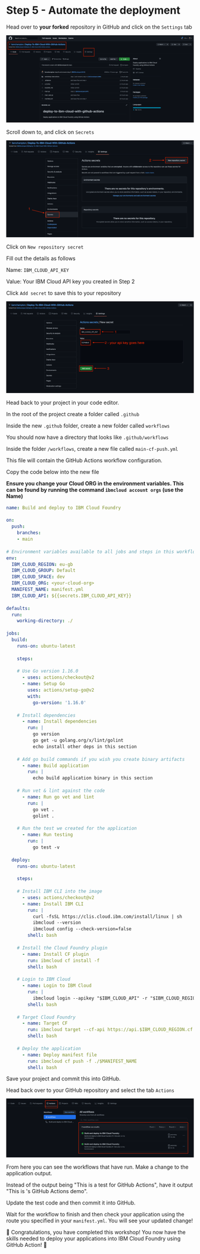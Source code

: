 # Step 5 - Automate the deployment

Head over to **your forked** repository in GitHub and click on the `Settings` tab

![github settings](../workshop-assets/images/github-repository-settings.png "GitHub Settings")

Scroll down to, and click on `Secrets`

![github secrets](../workshop-assets/images/github-secrets.png "GitHub Secrets")

Click on `New repository secret`

Fill out the details as follows

Name: `IBM_CLOUD_API_KEY`

Value: Your IBM Cloud API key you created in Step 2

Click `Add secret` to save this to your repository

![github add secret](../workshop-assets/images/github-new-secret.png "GitHub Add Secret")

Head back to your project in your code editor.

In the root of the project create a folder called `.github`

Inside the new `.github` folder, create a new folder called `workflows`

You should now have a directory that looks like `.github/workflows`

Inside the folder `/workflows`, create a new file called `main-cf-push.yml`

This file will contain the GitHub Actions workflow configuration.

Copy the code below into the new file

**Ensure you change your Cloud ORG in the environment variables. This can be found by running the command `ibmcloud account orgs` (use the Name)**

```yaml
name: Build and deploy to IBM Cloud Foundry

on:
  push:
    branches:
    - main

# Environment variables available to all jobs and steps in this workflow
env:
  IBM_CLOUD_REGION: eu-gb
  IBM_CLOUD_GROUP: Default
  IBM_CLOUD_SPACE: dev
  IBM_CLOUD_ORG: <your-cloud-org>
  MANIFEST_NAME: manifest.yml
  IBM_CLOUD_API: ${{secrets.IBM_CLOUD_API_KEY}}

defaults:
  run:
    working-directory: ./

jobs:
  build:
    runs-on: ubuntu-latest

    steps:

    # Use Go version 1.16.0
      - uses: actions/checkout@v2
      - name: Setup Go
        uses: actions/setup-go@v2
        with:
          go-version: '1.16.0'

    # Install dependencies
      - name: Install dependencies
        run: |
          go version
          go get -u golang.org/x/lint/golint
          echo install other deps in this section

    # Add go build commands if you wish you create binary artifacts
      - name: Build application
        run: |
          echo build application binary in this section

    # Run vet & lint against the code
      - name: Run go vet and lint
        run: |
          go vet .
          golint .
      
    # Run the test we created for the application
      - name: Run testing
        run: |
          go test -v

  deploy:
    runs-on: ubuntu-latest

    steps:

    # Install IBM CLI into the image
      - uses: actions/checkout@v2
      - name: Install IBM CLI
        run: |
          curl -fsSL https://clis.cloud.ibm.com/install/linux | sh
          ibmcloud --version
          ibmcloud config --check-version=false
        shell: bash
    
    # Install the Cloud Foundry plugin
      - name: Install CF plugin
        run: ibmcloud cf install -f
        shell: bash

    # Login to IBM Cloud
      - name: Login to IBM Cloud
        run: |
          ibmcloud login --apikey "$IBM_CLOUD_API" -r "$IBM_CLOUD_REGION" -g "$IBM_CLOUD_GROUP"
        shell: bash

    # Target Cloud Foundry
      - name: Target CF
        run: ibmcloud target --cf-api https://api.$IBM_CLOUD_REGION.cf.cloud.ibm.com -r $IBM_CLOUD_REGION -o $IBM_CLOUD_ORG -s $IBM_CLOUD_SPACE
        shell: bash
    
    # Deploy the application
      - name: Deploy manifest file
        run: ibmcloud cf push -f ./$MANIFEST_NAME
        shell: bash
```

Save your project and commit this into GitHub.

Head back over to your GitHub repository and select the tab `Actions`

![github actions](../workshop-assets/images/github-actions.png "GitHub Actions")

From here you can see the workflows that have run. Make a change to the application output.

Instead of the output being "This is a test for GitHub Actions", have it output "This is <your-name>'s GitHub Actions demo".

Update the test code and then commit it into GitHub.

Wait for the workflow to finish and then check your application using the route you specified in your `manifest.yml`. You will see your updated change!

:tada: Congratulations, you have completed this workshop! You now have the skills needed to deploy your applications into IBM Cloud Foundry using GitHub Action! :tada: